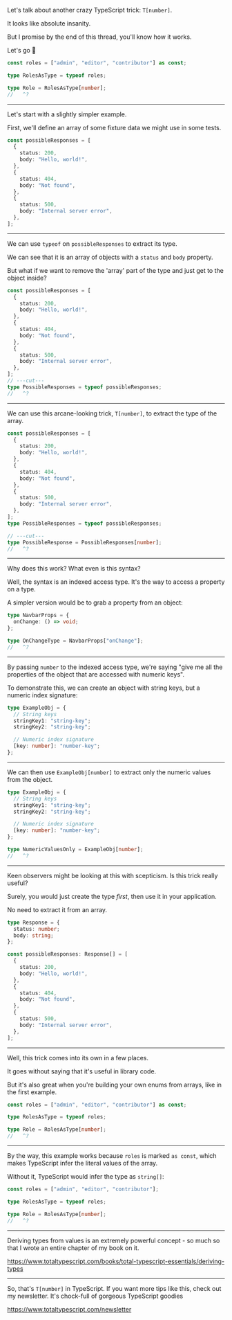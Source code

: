 Let's talk about another crazy TypeScript trick: `T[number]`.

It looks like absolute insanity.

But I promise by the end of this thread, you'll know how it works.

Let's go 🧵

```ts twoslash
const roles = ["admin", "editor", "contributor"] as const;

type RolesAsType = typeof roles;

type Role = RolesAsType[number];
//   ^?
```

---

Let's start with a slightly simpler example.

First, we'll define an array of some fixture data we might use in some tests.

```ts twoslash
const possibleResponses = [
  {
    status: 200,
    body: "Hello, world!",
  },
  {
    status: 404,
    body: "Not found",
  },
  {
    status: 500,
    body: "Internal server error",
  },
];
```

---

We can use `typeof` on `possibleResponses` to extract its type.

We can see that it is an array of objects with a `status` and `body` property.

But what if we want to remove the 'array' part of the type and just get to the object inside?

```ts twoslash
const possibleResponses = [
  {
    status: 200,
    body: "Hello, world!",
  },
  {
    status: 404,
    body: "Not found",
  },
  {
    status: 500,
    body: "Internal server error",
  },
];
// ---cut---
type PossibleResponses = typeof possibleResponses;
//   ^?
```

---

We can use this arcane-looking trick, `T[number]`, to extract the type of the array.

```ts twoslash
const possibleResponses = [
  {
    status: 200,
    body: "Hello, world!",
  },
  {
    status: 404,
    body: "Not found",
  },
  {
    status: 500,
    body: "Internal server error",
  },
];
type PossibleResponses = typeof possibleResponses;

// ---cut---
type PossibleResponse = PossibleResponses[number];
//   ^?
```

---

Why does this work? What even is this syntax?

Well, the syntax is an indexed access type. It's the way to access a property on a type.

A simpler version would be to grab a property from an object:

```ts twoslash
type NavbarProps = {
  onChange: () => void;
};

type OnChangeType = NavbarProps["onChange"];
//   ^?
```

---

By passing `number` to the indexed access type, we're saying "give me all the properties of the object that are accessed with numeric keys".

To demonstrate this, we can create an object with string keys, but a numeric index signature:

```ts twoslash
type ExampleObj = {
  // String keys
  stringKey1: "string-key";
  stringKey2: "string-key";

  // Numeric index signature
  [key: number]: "number-key";
};
```

---

We can then use `ExampleObj[number]` to extract only the numeric values from the object.

```ts twoslash
type ExampleObj = {
  // String keys
  stringKey1: "string-key";
  stringKey2: "string-key";

  // Numeric index signature
  [key: number]: "number-key";
};

type NumericValuesOnly = ExampleObj[number];
//   ^?
```

---

Keen observers might be looking at this with scepticism. Is this trick really useful?

Surely, you would just create the type _first_, then use it in your application.

No need to extract it from an array.

```ts twoslash
type Response = {
  status: number;
  body: string;
};

const possibleResponses: Response[] = [
  {
    status: 200,
    body: "Hello, world!",
  },
  {
    status: 404,
    body: "Not found",
  },
  {
    status: 500,
    body: "Internal server error",
  },
];
```

---

Well, this trick comes into its own in a few places.

It goes without saying that it's useful in library code.

But it's also great when you're building your own enums from arrays, like in the first example.

```ts twoslash
const roles = ["admin", "editor", "contributor"] as const;

type RolesAsType = typeof roles;

type Role = RolesAsType[number];
//   ^?
```

---

By the way, this example works because `roles` is marked `as const`, which makes TypeScript infer the literal values of the array.

Without it, TypeScript would infer the type as `string[]`:

```ts twoslash
const roles = ["admin", "editor", "contributor"];

type RolesAsType = typeof roles;

type Role = RolesAsType[number];
//   ^?
```

---

Deriving types from values is an extremely powerful concept - so much so that I wrote an entire chapter of my book on it.

https://www.totaltypescript.com/books/total-typescript-essentials/deriving-types

---

So, that's `T[number]` in TypeScript. If you want more tips like this, check out my newsletter. It's chock-full of gorgeous TypeScript goodies

https://www.totaltypescript.com/newsletter
